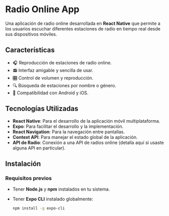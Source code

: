 # Radio Online App

Una aplicación de radio online desarrollada en **React Native** que permite a los usuarios escuchar diferentes estaciones de radio en tiempo real desde sus dispositivos móviles.

## Características

- 🎧 Reproducción de estaciones de radio online.
- 📻 Interfaz amigable y sencilla de usar.
- 🎛️ Control de volumen y reproducción.
- 🔍 Búsqueda de estaciones por nombre o género.
- 📱 Compatibilidad con Android y iOS.

## Tecnologías Utilizadas

- **React Native**: Para el desarrollo de la aplicación móvil multiplataforma.
- **Expo**: Para facilitar el desarrollo y la implementación.
- **React Navigation**: Para la navegación entre pantallas.
- **Context API**: Para manejar el estado global de la aplicación.
- **API de Radio**: Conexión a una API de radios online (detalla aquí si usaste alguna API en particular).

## Instalación

### Requisitos previos

- Tener **Node.js** y **npm** instalados en tu sistema.
- Tener **Expo CLI** instalado globalmente:

  ```bash
  npm install -g expo-cli
